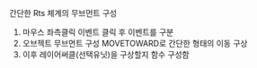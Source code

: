 간단한 Rts 체계의 무브먼트 구성
1. 마우스 좌측클릭 이벤트 클릭 후 이벤트를 구분
2. 오브젝트 무브먼트 구성 MOVETOWARD로 간단한 형태의 이동 구상
3. 이후 레이어써클(선택유닛)을 구상할지 함수 구성함 
